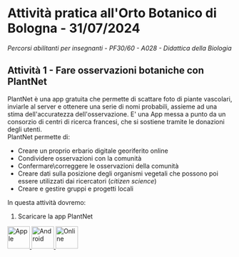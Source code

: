 # Attività pratica all'Orto Botanico di Bologna - 31/07/2024  
_Percorsi abilitanti per insegnanti - PF30/60 - A028 - Didattica della Biologia_  

## Attività 1 - Fare osservazioni botaniche con PlantNet

PlantNet è una app gratuita che permette di scattare foto di piante vascolari, inviarle al server e ottenere una serie di nomi probabili, assieme ad una stima dell'accuratezza dell'osservazione. 
E' una App messa a punto da un consorzio di centri di ricerca francesi, che si sostiene tramite le donazioni degli utenti.  
PlantNet permette di:  

- Creare un proprio erbario digitale georiferito online
- Condividere osservazioni con la comunità
- Confermare\correggere le osservazioni della comunità
- Creare dati sulla posizione degli organismi vegetali che possono poi essere utilizzati dai ricercatori (_citizen science_)
- Creare e gestire gruppi e progetti locali

In questa attività dovremo:  
1. Scaricare la app PlantNet

 <a href="http://apple.co/2cMtWgu">
  <img src="https://plantnet.org/wp-content/uploads/2017/06/Download_on_the_App_Store_Badge.svg_-768x228.png" alt="Apple" style="height:50px;">
</a> 


 <a href="http://bit.ly/1K4D1eU">
  <img src="https://plantnet.org/wp-content/uploads/2017/06/Get_it_on_Google_play.svg-2-300x88.png" alt="Android" style="height:50px;">
</a> 

 <a href="https://identify.plantnet.org/">
  <img src="https://plantnet.org/wp-content/uploads/2017/08/identifyEN.png" alt="Online" style="height:50px;">
</a> 
